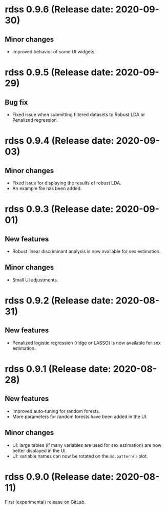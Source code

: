 # rdss 0.9.6 (Release date: 2020-09-30)

## Minor changes
- Improved behavior of some UI widgets.

# rdss 0.9.5 (Release date: 2020-09-29)

## Bug fix
- Fixed issue when submitting filtered datasets to Robust LDA or Penalized regression.

# rdss 0.9.4 (Release date: 2020-09-03)

## Minor changes
- Fixed issue for displaying the results of robust LDA.
- An example file has been added.

# rdss 0.9.3 (Release date: 2020-09-01)

## New features
- Robust linear discriminant analysis is now available for sex estimation.

## Minor changes
- Small UI adjustments.

# rdss 0.9.2 (Release date: 2020-08-31)

## New features
- Penalized logistic regression (ridge or LASSO) is now available for sex estimation.

# rdss 0.9.1 (Release date: 2020-08-28)

## New features
- Improved auto-tuning for random forests.
- More parameters for random forests have been added in the UI.

## Minor changes
- UI: large tables (if many variables are used for sex estimation) are now better displayed in the UI.
- UI: variable names can now be rotated on the `md.pattern()` plot.

# rdss 0.9.0 (Release date: 2020-08-11)

First (experimental) release on GitLab.
